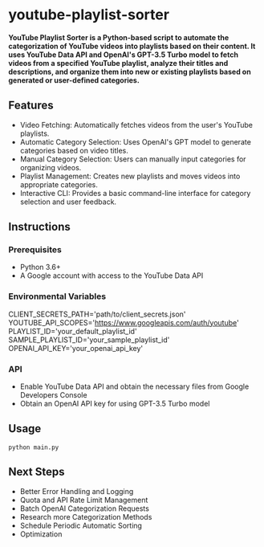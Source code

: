 # youtube-playlist-sorter

#### YouTube Playlist Sorter is a Python-based script to automate the categorization of YouTube videos into playlists based on their content. It uses YouTube Data API and OpenAI's GPT-3.5 Turbo model to fetch videos from a specified YouTube playlist, analyze their titles and descriptions, and organize them into new or existing playlists based on generated or user-defined categories.

## Features
- Video Fetching: Automatically fetches videos from the user's YouTube playlists.
- Automatic Category Selection: Uses OpenAI's GPT model to generate categories based on video titles.
- Manual Category Selection: Users can manually input categories for organizing videos.
- Playlist Management: Creates new playlists and moves videos into appropriate categories.
- Interactive CLI: Provides a basic command-line interface for category selection and user feedback.

## Instructions

### Prerequisites
- Python 3.6+
- A Google account with access to the YouTube Data API

### Environmental Variables
CLIENT_SECRETS_PATH='path/to/client_secrets.json'
YOUTUBE_API_SCOPES='https://www.googleapis.com/auth/youtube'
PLAYLIST_ID='your_default_playlist_id'
SAMPLE_PLAYLIST_ID='your_sample_playlist_id'
OPENAI_API_KEY='your_openai_api_key'

### API
- Enable YouTube Data API and obtain the necessary files from Google Developers Console
- Obtain an OpenAI API key for using GPT-3.5 Turbo model

## Usage
`python main.py`

## Next Steps
- Better Error Handling and Logging
- Quota and API Rate Limit Management
- Batch OpenAI Categorization Requests
- Research more Categorization Methods
- Schedule Periodic Automatic Sorting
- Optimization
